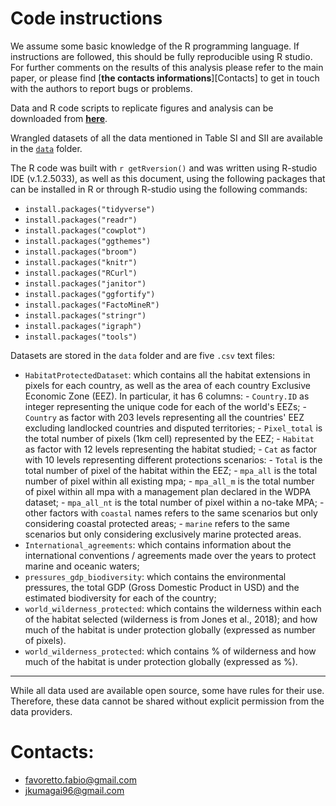 # Code instructions 

We assume some basic knowledge of the R programming language. If instructions are followed, this should be fully reproducible using R studio. For further comments on the results of this analysis please refer to the main paper, or please find [**the contacts informations**][Contacts] to get in touch with the authors to report bugs or problems. 

Data and R code scripts to replicate figures and analysis can be downloaded from [**here**](https://github.com/Fabbiologia/BluePaper-10_Supplementary_informations).

Wrangled datasets of all the data mentioned in Table SI and SII are available in the [`data`](https://github.com/Fabbiologia/BluePaper-10_Supplementary_informations/tree/master/data) folder.


The R code was built with `r getRversion()` and was written using R-studio IDE (v.1.2.5033), as well as this document, using the following packages that can be installed in R or through R-studio using the following commands: 

- `install.packages("tidyverse")`
- `install.packages("readr")`
- `install.packages("cowplot")`
- `install.packages("ggthemes")`
- `install.packages("broom")`
- `install.packages("knitr")`
- `install.packages("RCurl")`
- `install.packages("janitor")`
- `install.packages("ggfortify")`
- `install.packages("FactoMineR")`
- `install.packages("stringr")`
- `install.packages("igraph")`
- `install.packages("tools")`


Datasets are stored in the `data` folder and are five `.csv` text files:

- `HabitatProtectedDataset`: which contains all the habitat extensions in pixels for each country, as well as the area of each country Exclusive Economic Zone (EEZ). In particular, it has 6 columns:
        - `Country.ID` as integer representing the unique code for each of the world's EEZs; 
        - `Country` as factor with 203 levels representing all the countries' EEZ excluding landlocked countries and disputed territories; 
        - `Pixel_total` is the total number of pixels (1km cell) represented by the EEZ; 
        - `Habitat` as factor with 12 levels representing the habitat studied; 
        - `Cat` as factor with 10 levels representing different protections scenarios:                 - `Total` is the total number of pixel of the habitat within the EEZ;                 - `mpa_all` is the total number of pixel within all existing mpa;                     - `mpa_all_m` is the total number of pixel within all mpa with a management plan declared in the WDPA dataset; 
                - `mpa_all_nt` is the total number of pixel within a no-take MPA;                     - other factors with `coastal` names refers to the same scenarios but only considering coastal protected areas; 
                - `marine` refers to the same scenarios but only considering exclusively marine protected areas. 
- `International_agreements`: which contains information about the international conventions / agreements made over the years to protect marine and oceanic waters; 
- `pressures_gdp_biodiversity`: which contains the environmental pressures, the total GDP (Gross Domestic Product in USD) and the estimated biodiversity for each of the country;
- `world_wilderness_protected`: which contains the wilderness within each of the habitat selected (wilderness is from Jones et al., 2018); and how much of the habitat is under protection globally (expressed as number of pixels). 
- `world_wilderness_protected`: which contains % of wilderness and how much of the habitat is under protection globally (expressed as %). 


---

While all data used are available open source, some have rules for their use. 
Therefore, these data cannot be shared without explicit permission from the data providers. 


# Contacts: 
- favoretto.fabio@gmail.com
- jkumagai96@gmail.com

